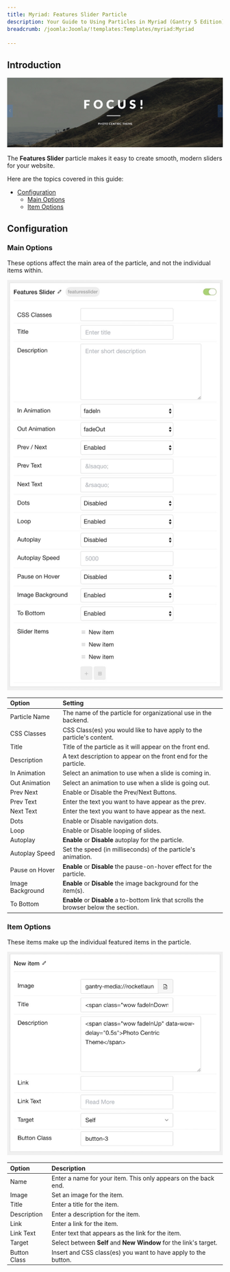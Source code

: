 ```yaml
---
title: Myriad: Features Slider Particle
description: Your Guide to Using Particles in Myriad (Gantry 5 Edition) for Joomla
breadcrumb: /joomla:Joomla/!templates:Templates/myriad:Myriad

---
```


## Introduction

![](assets/particle_featuresslider1.jpeg)

The **Features Slider** particle makes it easy to create smooth, modern sliders for your website.

Here are the topics covered in this guide:

* [Configuration](#configuration)
    - [Main Options](#main-options)
    - [Item Options](#item-options)

## Configuration

### Main Options 

These options affect the main area of the particle, and not the individual items within.

![](assets/particle_featuresslider2.jpeg) 

| Option           | Setting                                                                                |
| :-----           | :-----                                                                                 |
| Particle Name    | The name of the particle for organizational use in the backend.                        |
| CSS Classes      | CSS Class(es) you would like to have apply to the particle's content.                  |
| Title            | Title of the particle as it will appear on the front end.                              |
| Description      | A text description to appear on the front end for the particle.                        |
| In Animation     | Select an animation to use when a slide is coming in.                                  |
| Out Animation    | Select an animation to use when a slide is going out.                                  |
| Prev Next        | Enable or Disable the Prev/Next Buttons.                                               |
| Prev Text        | Enter the text you want to have appear as the prev.                                    |
| Next Text        | Enter the text you want to have appear as the next.                                    |
| Dots             | Enable or Disable navigation dots.                                                     |
| Loop             | Enable or Disable looping of slides.                                                   |
| Autoplay         | **Enable** or **Disable** autoplay for the particle.                                   |
| Autoplay Speed   | Set the speed (in milliseconds) of the particle's animation.                           |
| Pause on Hover   | **Enable** or **Disable** the pause-on-hover effect for the particle.                  |
| Image Background | **Enable** or **Disable** the image background for the item(s).                        |
| To Bottom        | **Enable** or **Disable** a to-bottom link that scrolls the browser below the section. |

### Item Options

These items make up the individual featured items in the particle.

![](assets/particle_featuresslider3.jpeg)

| Option       | Description                                                       |
| :-----       | :-----                                                            |
| Name         | Enter a name for your item. This only appears on the back end.    |
| Image        | Set an image for the item.                                        |
| Title        | Enter a title for the item.                                       |
| Description  | Enter a description for the item.                                 |
| Link         | Enter a link for the item.                                        |
| Link Text    | Enter text that appears as the link for the item.                 |
| Target       | Select between **Self** and **New Window** for the link's target. |
| Button Class | Insert and CSS class(es) you want to have apply to the button.    |

